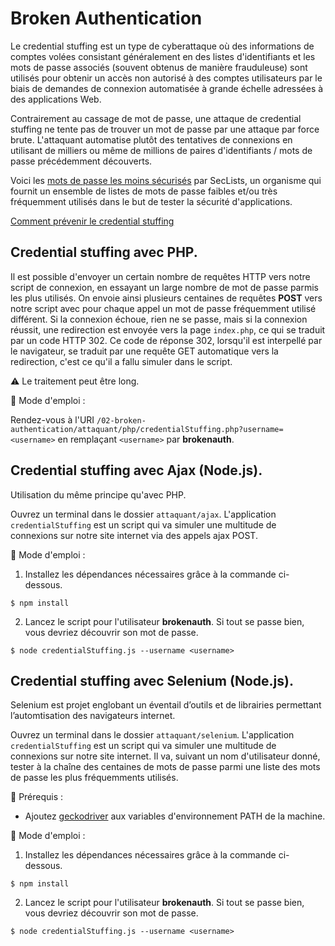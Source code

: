 # Broken Authentication

Le credential stuffing est un type de cyberattaque où des informations de comptes volées consistant généralement en des listes d'identifiants et les mots de passe associés (souvent obtenus de manière frauduleuse) sont utilisés pour obtenir un accès non autorisé à des comptes utilisateurs par le biais de demandes de connexion automatisée à grande échelle adressées à des applications Web.

Contrairement au cassage de mot de passe, une attaque de credential stuffing ne tente pas de trouver un mot de passe par une attaque par force brute. L'attaquant automatise plutôt des tentatives de connexions en utilisant de milliers ou même de millions de paires d'identifiants / mots de passe précédemment découverts.

Voici les [mots de passe les moins sécurisés](https://github.com/danielmiessler/SecLists/tree/master/Passwords) par SecLists, un organisme qui fournit un ensemble de listes de mots de passe faibles et/ou très fréquemment utilisés dans le but de tester la sécurité d'applications.

[Comment prévenir le credential stuffing](https://cheatsheetseries.owasp.org/cheatsheets/Credential_Stuffing_Prevention_Cheat_Sheet.html)

## Credential stuffing avec **PHP**.

Il est possible d'envoyer un certain nombre de requêtes HTTP vers notre script de connexion, en essayant un large nombre de mot de passe parmis les plus utilisés. On envoie ainsi plusieurs centaines de requêtes **POST** vers notre script avec pour chaque appel un mot de passe fréquemment utilisé différent. Si la connexion échoue, rien ne se passe, mais si la connexion réussit, une redirection est envoyée vers la page `index.php`, ce qui se traduit par un code HTTP 302. Ce code de réponse 302, lorsqu'il est interpellé par le navigateur, se traduit par une requête GET automatique vers la redirection, c'est ce qu'il a fallu simuler dans le script.

:warning: Le traitement peut être long.

:bookmark_tabs: Mode d'emploi :

Rendez-vous à l'URI `/02-broken-authentication/attaquant/php/credentialStuffing.php?username=<username>` en remplaçant `<username>` par **brokenauth**. 

## Credential stuffing avec Ajax (**Node.js**).

Utilisation du même principe qu'avec PHP.

Ouvrez un terminal dans le dossier `attaquant/ajax`. L'application `credentialStuffing` est un script qui va simuler une multitude de connexions sur notre site internet via des appels ajax POST.

:bookmark_tabs: Mode d'emploi :

1. Installez les dépendances nécessaires grâce à la commande ci-dessous.

```
$ npm install
```

2. Lancez le script pour l'utilisateur **brokenauth**. Si tout se passe bien, vous devriez découvrir son mot de passe.

```
$ node credentialStuffing.js --username <username>
```

## Credential stuffing avec Selenium (**Node.js**).

Selenium est projet englobant un éventail d’outils et de librairies permettant l’automtisation des navigateurs internet.

Ouvrez un terminal dans le dossier `attaquant/selenium`. L'application `credentialStuffing` est un script qui va simuler une multitude de connexions sur notre site internet. Il va, suivant un nom d'utilisateur donné, tester à la chaîne des centaines de mots de passe parmi une liste des mots de passe les plus fréquemments utilisés.

:loudspeaker: Prérequis :

- Ajoutez [geckodriver](https://github.com/mozilla/geckodriver/releases) aux variables d'environnement PATH de la machine.

:bookmark_tabs: Mode d'emploi :

1. Installez les dépendances nécessaires grâce à la commande ci-dessous.

```
$ npm install
```

2. Lancez le script pour l'utilisateur **brokenauth**. Si tout se passe bien, vous devriez découvrir son mot de passe.

```
$ node credentialStuffing.js --username <username>
```

